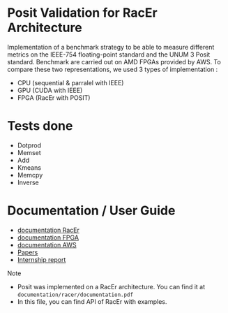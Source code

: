 # Posit Validation for RacEr Architecture 

Implementation of a benchmark strategy to be able to measure different metrics on the IEEE-754 floating-point standard and the UNUM 3 Posit standard. Benchmark are carried out on AMD FPGAs provided by AWS. To compare these two representations, we used 3 types of implementation :
- CPU (sequential & parralel with IEEE)
- GPU (CUDA with IEEE)
- FPGA (RacEr with POSIT)

# Tests done
  - Dotprod
  - Memset
  - Add
  - Kmeans
  - Memcpy
  - Inverse

# Documentation / User Guide
- [documentation RacEr](documentation/racer/documentation.pdf)
- [documentation FPGA](documentation/FPGA/guide.pdf)
- [documentation AWS](documentation/aws/guide.pdf)
- [Papers](documentation/papers)
- [Internship report](documentation/rapport/Rapport_Rodolphe_THIENARD.pdf)

> [!NOTE]  
> - Posit was implemented on a RacEr architecture. You can find it at `documentation/racer/documentation.pdf`   
> - In this file, you can find API of RacEr with examples.

